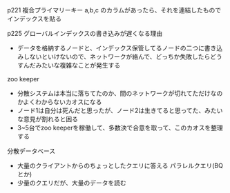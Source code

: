 p221
複合プライマリーキー
    a,b,c のカラムがあったら、それを連結したものでインデックスを貼る


p225
グローバルインデックスの書き込みが遅くなる理由
- データを格納するノードと、インデックス保管してるノードの二つに書き込みしないといけないので、ネットワークが絡んで、どっちか失敗したらどうすんだみたいな複雑なことが発生する


zoo keeper 
- 分散システムは本当に落ちてたのか、間のネットワークが切れてただけなのかよくわからないカオスになる
- ノード1は自分は死んだと思ったが、ノード2は生きてると思ってた、みたいな意見が割れると困る
- 3~5台でzoo keeperを稼働して、多数決で合意を取って、このカオスを整理する


分散データベース
- 大量のクライアントからのちょっとしたクエリに答える
パラレルクエリ(BQとか)
- 少量のクエリだが、大量のデータを読む